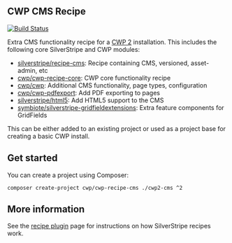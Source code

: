 ## CWP CMS Recipe

[![Build Status](https://travis-ci.org/silverstripe/cwp-recipe-cms.svg?branch=master)](https://travis-ci.org/silverstripe/cwp-recipe-cms)

Extra CMS functionality recipe for a [CWP 2](https://www.cwp.govt.nz) installation. This includes the following core
SilverStripe and CWP modules:

 * [silverstripe/recipe-cms](https://github.com/silverstripe/recipe-cms): Recipe containing CMS, versioned, asset-admin, etc
 * [cwp/cwp-recipe-core](https://github.com/silverstripe/cwp-recipe-core): CWP core functionality recipe
 * [cwp/cwp](https://github.com/silverstripe/cwp): Additional CMS functionality, page types, configuration
 * [cwp/cwp-pdfexport](https://github.com/silverstripe/cwp-pdfexport): Add PDF exporting to pages
 * [silverstripe/html5](https://github.com/silverstripe/silverstripe-html5): Add HTML5 support to the CMS
 * [symbiote/silverstripe-gridfieldextensions](https://github.com/symbiote/silverstripe-gridfieldextensions): Extra
   feature components for GridFields 

This can be either added to an existing project or used as a project base for creating a
basic CWP install.

## Get started

You can create a project using Composer:

```
composer create-project cwp/cwp-recipe-cms ./cwp2-cms ^2
```

## More information

See the [recipe plugin](https://github.com/silverstripe/recipe-plugin) page for instructions on how
SilverStripe recipes work.
